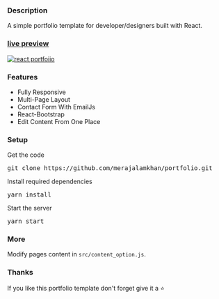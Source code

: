 ### Description

A simple portfolio template for developer/designers built with React. 

### [live preview](http://meraj.mypressonline.com/)

[![react portfoiio](src/assets/images/react%20portfolio%20gif.gif)](http://meraj.mypressonline.com/)

### Features

- Fully Responsive
- Multi-Page Layout
- Contact Form With EmailJs
- React-Bootstrap
- Edit Content From One Place

### Setup

Get the code

<pre>git clone https://github.com/merajalamkhan/portfolio.git</pre>
 
Install required dependencies

<pre>yarn install</pre>


Start the server

<pre>yarn start</pre>

### More

Modify pages content in  `src/content_option.js`.

### Thanks

If you like this portfolio template don't forget give it a ⭐ 
